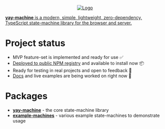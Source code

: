 <p align="center">
  <a href="https://github.com/maurice/yay-machine"><img src="https://github.com/user-attachments/assets/03dd78c1-4396-42c4-a32c-aaa7c927f09e" alt="Logo"></a>
</p>

[**yay-machine** is a modern, simple, lightweight, zero-dependency, TypeScript state-machine library for the browser and server.](https://github.com/maurice/yay-machine/blob/main/docs/about.md)

# Project status

* MVP feature-set is implemented and ready for use ✅
* [Deployed to public NPM registry](https://www.npmjs.com/package/yay-machine) and available to install now 📦
* Ready for testing in real projects and open to feedback 📢
* [Docs](./docs/) and live examples are being worked on right now 🚧

# Packages

- [**yay-machine**](https://github.com/maurice/yay-machine/tree/main/packages/yay-machine) - the core state-machine library
- [**example-machines**](https://github.com/maurice/yay-machine/tree/main/packages/example-machines) - various example state-machines to demonstrate usage

